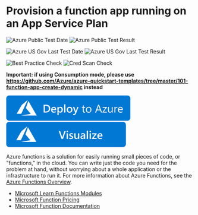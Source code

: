 # Provision a function app running on an App Service Plan

![Azure Public Test Date](https://azurequickstartsservice.blob.core.windows.net/badges/101-function-app-create-dedicated/PublicLastTestDate.svg)
![Azure Public Test Result](https://azurequickstartsservice.blob.core.windows.net/badges/101-function-app-create-dedicated/PublicDeployment.svg)

![Azure US Gov Last Test Date](https://azurequickstartsservice.blob.core.windows.net/badges/101-function-app-create-dedicated/FairfaxLastTestDate.svg)
![Azure US Gov Last Test Result](https://azurequickstartsservice.blob.core.windows.net/badges/101-function-app-create-dedicated/FairfaxDeployment.svg)

![Best Practice Check](https://azurequickstartsservice.blob.core.windows.net/badges/101-function-app-create-dedicated/BestPracticeResult.svg)
![Cred Scan Check](https://azurequickstartsservice.blob.core.windows.net/badges/101-function-app-create-dedicated/CredScanResult.svg)

**Important: if using Consumption mode, please use https://github.com/Azure/azure-quickstart-templates/tree/master/101-function-app-create-dynamic instead**

[![Deploy To Azure](https://raw.githubusercontent.com/Azure/azure-quickstart-templates/master/1-CONTRIBUTION-GUIDE/images/deploytoazure.svg?sanitize=true)](https://portal.azure.com/#create/Microsoft.Template/uri/https%3A%2F%2Fraw.githubusercontent.com%2Fazure%2Fazure-quickstart-templates%2Fmaster%2F101-function-app-create-dedicated%2Fazuredeploy.json)
[![Visualize](https://raw.githubusercontent.com/Azure/azure-quickstart-templates/master/1-CONTRIBUTION-GUIDE/images/visualizebutton.svg?sanitize=true)](http://armviz.io/#/?load=https%3A%2F%2Fraw.githubusercontent.com%2Fazure%2Fazure-quickstart-templates%2Fmaster%2F101-function-app-create-dedicated%2Fazuredeploy.json)

Azure functions is a solution for easily running small pieces of code, or "functions," in the cloud. You can write just the code you need for the problem at hand, without worrying about a whole application or the infrastructure to run it. For more information about Azure Functions, see the [Azure Functions Overview](https://azure.microsoft.com/en-us/documentation/articles/functions-overview/).

- [Microsoft Learn Functions Modules](https://docs.microsoft.com/learn/browse/?products=azure-functions)
- [Microsoft Function Pricing](https://azure.microsoft.com/pricing/details/functions/)
- [Microsoft Function Documentation](https://docs.microsoft.com/en-us/azure/azure-functions/)


